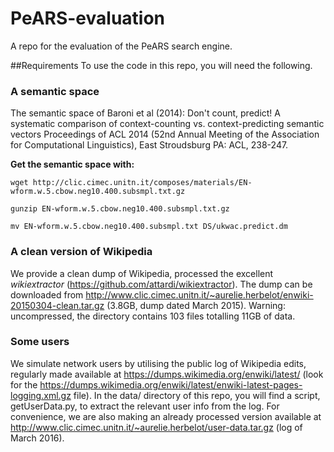 # PeARS-evaluation
A repo for the evaluation of the PeARS search engine.

##Requirements
To use the code in this repo, you will need the following. 

### A semantic space
The semantic space of Baroni et al (2014): Don't count, predict! A systematic comparison of context-counting vs. context-predicting semantic vectors Proceedings of ACL 2014 (52nd Annual Meeting of the Association for Computational Linguistics), East Stroudsburg PA: ACL, 238-247.

**Get the semantic space with:**

`wget http://clic.cimec.unitn.it/composes/materials/EN-wform.w.5.cbow.neg10.400.subsmpl.txt.gz`

`gunzip EN-wform.w.5.cbow.neg10.400.subsmpl.txt.gz`

`mv EN-wform.w.5.cbow.neg10.400.subsmpl.txt DS/ukwac.predict.dm`

### A clean version of Wikipedia

We provide a clean dump of Wikipedia, processed the excellent *wikiextractor* (https://github.com/attardi/wikiextractor). The dump can be downloaded from http://www.clic.cimec.unitn.it/~aurelie.herbelot/enwiki-20150304-clean.tar.gz (3.8GB, dump dated March 2015). Warning: uncompressed, the directory contains 103 files totalling 11GB of data.

### Some users

We simulate network users by utilising the public log of Wikipedia edits, regularly made available at https://dumps.wikimedia.org/enwiki/latest/ (look for the https://dumps.wikimedia.org/enwiki/latest/enwiki-latest-pages-logging.xml.gz file). In the data/ directory of this repo, you will find a script, getUserData.py, to extract the relevant user info from the log. For convenience, we are also making an already processed version available at http://www.clic.cimec.unitn.it/~aurelie.herbelot/user-data.tar.gz (log of March 2016).
